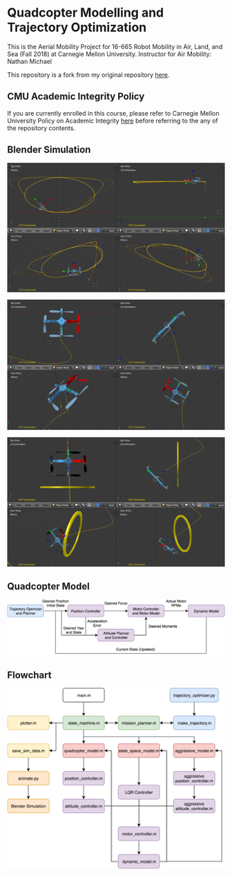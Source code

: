 # Quadcopter Modelling and Trajectory Optimization
This is the Aerial Mobility Project for 16-665 Robot Mobility in Air, Land, and Sea (Fall 2018) at Carnegie Mellon University.
Instructor for Air Mobility: Nathan Michael

This repository is a fork from my original repository [here](https://github.com/heethesh/16-665-Robot-Mobility).

## CMU Academic Integrity Policy
If you are currently enrolled in this course, please refer to Carnegie Mellon University Policy on Academic Integrity [here](https://www.cmu.edu/policies/student-and-student-life/academic-integrity.html) before referring to the any of the repository contents.

## Blender Simulation
![blender](https://raw.githubusercontent.com/heethesh/Quadcopter-Modelling-and-Trajectory-Optimization/master/report/images/Pirouette-01.PNG "Quadrotor Pirouette")

![blender](https://raw.githubusercontent.com/heethesh/Quadcopter-Modelling-and-Trajectory-Optimization/master/report/images/Free-Skate-02.PNG "Quadrotor Flip")

![blender](https://raw.githubusercontent.com/heethesh/Quadcopter-Modelling-and-Trajectory-Optimization/master/report/images/Free-Skate-01.PNG "Quadrotor Fly-Through-Ring")

## Quadcopter Model
![model](https://raw.githubusercontent.com/heethesh/Quadcopter-Modelling-and-Trajectory-Optimization/master/report/images/Quadcopter-Model-01.png "Quadrotor Controller Model")

## Flowchart
![flowchart](https://raw.githubusercontent.com/heethesh/Quadcopter-Modelling-and-Trajectory-Optimization/master/report/images/Software-Model-01.png "Software Flowchart")

